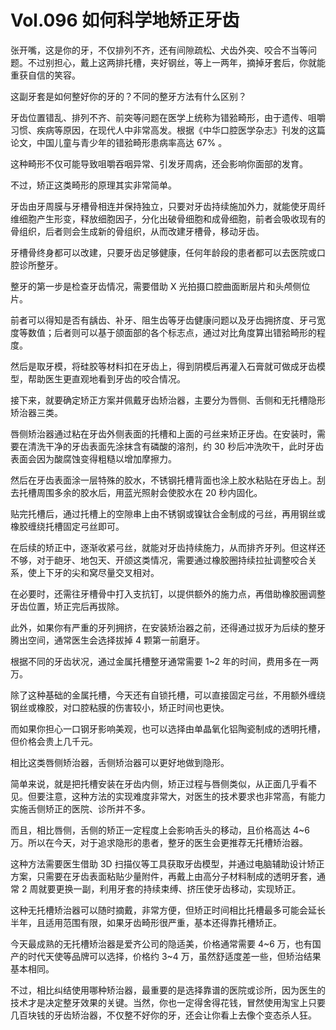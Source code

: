 # Vol.096 如何科学地矫正牙齿

张开嘴，这是你的牙，不仅排列不齐，还有间隙疏松、犬齿外突、咬合不当等问题。不过别担心，戴上这两排托槽，夹好钢丝，等上一两年，摘掉牙套后，你就能重获自信的笑容。

这副牙套是如何整好你的牙的？不同的整牙方法有什么区别？

牙齿位置错乱、排列不齐、前突等问题在医学上统称为错𬌗畸形，由于遗传、咀嚼习惯、疾病等原因，在现代人中非常高发。根据《中华口腔医学杂志》刊发的这篇论文，中国儿童与青少年的错𬌗畸形患病率高达 67% 。

这种畸形不仅可能导致咀嚼吞咽异常、引发牙周病，还会影响你面部的发育。

不过，矫正这类畸形的原理其实非常简单。

牙齿由牙周膜与牙槽骨相连并保持独立，只要对牙齿持续施加外力，就能使牙周纤维细胞产生形变，释放细胞因子，分化出破骨细胞和成骨细胞，前者会吸收现有的骨组织，后者则会生成新的骨组织，从而改建牙槽骨，移动牙齿。

牙槽骨终身都可以改建，只要牙齿足够健康，任何年龄段的患者都可以去医院或口腔诊所整牙。

整牙的第一步是检查牙齿情况，需要借助 X 光拍摄口腔曲面断层片和头颅侧位片。

前者可以得知是否有龋齿、补牙、阻生齿等牙齿健康问题以及牙齿拥挤度、牙弓宽度等数值；后者则可以基于颌面部的各个标志点，通过对比角度算出错𬌗畸形的程度。

然后是取牙模，将硅胶等材料扣在牙齿上，得到阴模后再灌入石膏就可做成牙齿模型，帮助医生更直观地看到牙齿的咬合情况。

接下来，就要确定矫正方案并佩戴牙齿矫治器，主要分为唇侧、舌侧和无托槽隐形矫治器三类。

唇侧矫治器通过粘在牙齿外侧表面的托槽和上面的弓丝来矫正牙齿。在安装时，需要在清洗干净的牙齿表面先涂抹含有磷酸的溶剂，约 30 秒后冲洗吹干，此时牙齿表面会因为酸腐蚀变得粗糙以增加摩擦力。

然后在牙齿表面涂一层特殊的胶水，不锈钢托槽背面也涂上胶水粘贴在牙齿上。刮去托槽周围多余的胶水后，用蓝光照射会使胶水在 20 秒内固化。

贴完托槽后，通过托槽上的空隙串上由不锈钢或镍钛合金制成的弓丝，再用钢丝或橡胶缠绕托槽固定弓丝即可。

在后续的矫正中，逐渐收紧弓丝，就能对牙齿持续施力，从而排齐牙列。但这样还不够，对于龅牙、地包天、开颌这类情况，需要通过橡胶圈持续拉扯调整咬合关系，使上下牙的尖和窝尽量交叉相对。

在必要时，还需往牙槽骨中打入支抗钉，以提供额外的施力点，再借助橡胶圈调整牙齿位置，矫正完后再拔除。

此外，如果你有严重的牙列拥挤，在安装矫治器之前，还得通过拔牙为后续的整牙腾出空间，通常医生会选择拔掉 4 颗第一前磨牙。

根据不同的牙齿状况，通过金属托槽整牙通常需要 1\~2 年的时间，费用多在一两万。

除了这种基础的金属托槽，今天还有自锁托槽，可以直接固定弓丝，不用额外缠绕钢丝或橡胶，对口腔粘膜的伤害较小，矫正时间也更快。

而如果你担心一口钢牙影响美观，也可以选择由单晶氧化铝陶瓷制成的透明托槽，但价格会贵上几千元。

相比这类唇侧矫治器，舌侧矫治器可以更好地做到隐形。

简单来说，就是把托槽安装在牙齿内侧，矫正过程与唇侧类似，从正面几乎看不见。但要注意，这种方法的实现难度非常大，对医生的技术要求也非常高，有能力实施舌侧矫正的医院、诊所并不多。

而且，相比唇侧，舌侧的矫正一定程度上会影响舌头的移动，且价格高达 4\~6 万。所以在今天，对于追求隐形的患者，整牙的医生会更推荐无托槽矫治器。

这种方法需要医生借助 3D 扫描仪等工具获取牙齿模型，并通过电脑辅助设计矫正方案，只需要在牙齿表面粘贴少量附件，再戴上由高分子材料制成的透明牙套，通常 2 周就要更换一副，利用牙套的持续束缚、挤压使牙齿移动，实现矫正。

这种无托槽矫治器可以随时摘戴，非常方便，但矫正时间相比托槽最多可能会延长半年，且适用范围有限，如果牙齿畸形很严重，基本还得靠托槽矫正。

今天最成熟的无托槽矫治器是爱齐公司的隐适美，价格通常需要 4~6 万，也有国产的时代天使等品牌可以选择，价格约 3~4 万，虽然舒适度差一些，但矫治结果基本相同。

不过，相比纠结使用哪种矫治器，最重要的是选择靠谱的医院或诊所，因为医生的技术才是决定整牙效果的关键。当然，你也一定得舍得花钱，冒然使用淘宝上只要几百块钱的牙齿矫治器，不仅整不好你的牙，还会让你看上去像个变态杀人狂。
